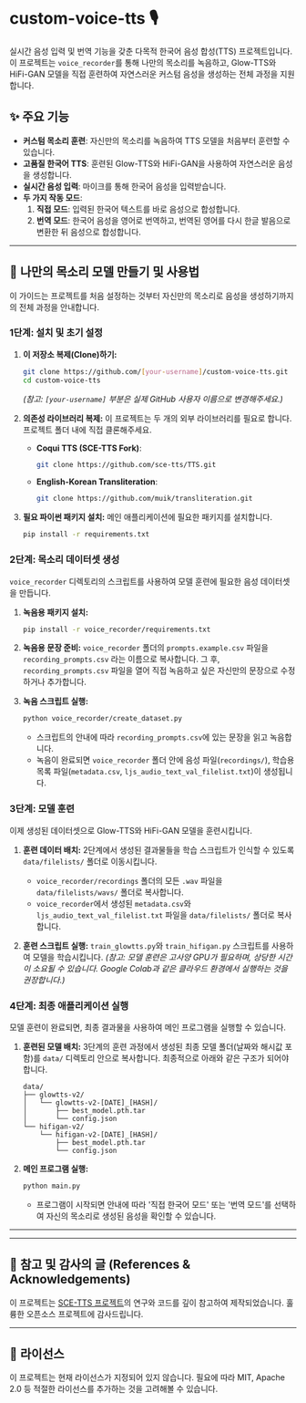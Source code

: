 # custom-voice-tts 🎙️

실시간 음성 입력 및 번역 기능을 갖춘 다목적 한국어 음성 합성(TTS) 프로젝트입니다. 이 프로젝트는 `voice_recorder`를 통해 나만의 목소리를 녹음하고, Glow-TTS와 HiFi-GAN 모델을 직접 훈련하여 자연스러운 커스텀 음성을 생성하는 전체 과정을 지원합니다.

## ✨ 주요 기능

- **커스텀 목소리 훈련**: 자신만의 목소리를 녹음하여 TTS 모델을 처음부터 훈련할 수 있습니다.
- **고품질 한국어 TTS**: 훈련된 Glow-TTS와 HiFi-GAN을 사용하여 자연스러운 음성을 생성합니다.
- **실시간 음성 입력**: 마이크를 통해 한국어 음성을 입력받습니다.
- **두 가지 작동 모드**:
    1.  **직접 모드**: 입력된 한국어 텍스트를 바로 음성으로 합성합니다.
    2.  **번역 모드**: 한국어 음성을 영어로 번역하고, 번역된 영어를 다시 한글 발음으로 변환한 뒤 음성으로 합성합니다.

---

## 🚀 나만의 목소리 모델 만들기 및 사용법

이 가이드는 프로젝트를 처음 설정하는 것부터 자신만의 목소리로 음성을 생성하기까지의 전체 과정을 안내합니다.

### 1단계: 설치 및 초기 설정

1.  **이 저장소 복제(Clone)하기:**
    ```bash
    git clone https://github.com/[your-username]/custom-voice-tts.git
    cd custom-voice-tts
    ```
    *(참고: `[your-username]` 부분은 실제 GitHub 사용자 이름으로 변경해주세요.)*

2.  **의존성 라이브러리 복제:**
    이 프로젝트는 두 개의 외부 라이브러리를 필요로 합니다. 프로젝트 폴더 내에 직접 클론해주세요.
    - **Coqui TTS (SCE-TTS Fork)**:
      ```bash
      git clone https://github.com/sce-tts/TTS.git
      ```
    - **English-Korean Transliteration**:
      ```bash
      git clone https://github.com/muik/transliteration.git
      ```

3.  **필요 파이썬 패키지 설치:**
    메인 애플리케이션에 필요한 패키지를 설치합니다.
    ```bash
    pip install -r requirements.txt
    ```

### 2단계: 목소리 데이터셋 생성

`voice_recorder` 디렉토리의 스크립트를 사용하여 모델 훈련에 필요한 음성 데이터셋을 만듭니다.

1.  **녹음용 패키지 설치:**
    ```bash
    pip install -r voice_recorder/requirements.txt
    ```

2.  **녹음용 문장 준비:**
    `voice_recorder` 폴더의 `prompts.example.csv` 파일을 `recording_prompts.csv` 라는 이름으로 복사합니다. 그 후, `recording_prompts.csv` 파일을 열어 직접 녹음하고 싶은 자신만의 문장으로 수정하거나 추가합니다.

3.  **녹음 스크립트 실행:**
    ```bash
    python voice_recorder/create_dataset.py
    ```
    - 스크립트의 안내에 따라 `recording_prompts.csv`에 있는 문장을 읽고 녹음합니다.
    - 녹음이 완료되면 `voice_recorder` 폴더 안에 음성 파일(`recordings/`), 학습용 목록 파일(`metadata.csv`, `ljs_audio_text_val_filelist.txt`)이 생성됩니다.

### 3단계: 모델 훈련

이제 생성된 데이터셋으로 Glow-TTS와 HiFi-GAN 모델을 훈련시킵니다.

1.  **훈련 데이터 배치:**
    2단계에서 생성된 결과물들을 학습 스크립트가 인식할 수 있도록 `data/filelists/` 폴더로 이동시킵니다.
    - `voice_recorder/recordings` 폴더의 모든 `.wav` 파일을 `data/filelists/wavs/` 폴더로 복사합니다.
    - `voice_recorder`에서 생성된 `metadata.csv`와 `ljs_audio_text_val_filelist.txt` 파일을 `data/filelists/` 폴더로 복사합니다.

2.  **훈련 스크립트 실행:**
    `train_glowtts.py`와 `train_hifigan.py` 스크립트를 사용하여 모델을 학습시킵니다.
    *(참고: 모델 훈련은 고사양 GPU가 필요하며, 상당한 시간이 소요될 수 있습니다. Google Colab과 같은 클라우드 환경에서 실행하는 것을 권장합니다.)*

### 4단계: 최종 애플리케이션 실행

모델 훈련이 완료되면, 최종 결과물을 사용하여 메인 프로그램을 실행할 수 있습니다.

1.  **훈련된 모델 배치:**
    3단계의 훈련 과정에서 생성된 최종 모델 폴더(날짜와 해시값 포함)를 `data/` 디렉토리 안으로 복사합니다. 최종적으로 아래와 같은 구조가 되어야 합니다.
    ```
    data/
    ├── glowtts-v2/
    │   └── glowtts-v2-[DATE]_[HASH]/
    │       ├── best_model.pth.tar
    │       └── config.json
    └── hifigan-v2/
        └── hifigan-v2-[DATE]_[HASH]/
            ├── best_model.pth.tar
            └── config.json
    ```

2.  **메인 프로그램 실행:**
    ```bash
    python main.py
    ```
    - 프로그램이 시작되면 안내에 따라 '직접 한국어 모드' 또는 '번역 모드'를 선택하여 자신의 목소리로 생성된 음성을 확인할 수 있습니다.

---

---

## 💬 참고 및 감사의 글 (References & Acknowledgements)

이 프로젝트는 [SCE-TTS 프로젝트](https://sce-tts.github.io/)의 연구와 코드를 깊이 참고하여 제작되었습니다. 훌륭한 오픈소스 프로젝트에 감사드립니다.

---

## 📄 라이선스

이 프로젝트는 현재 라이선스가 지정되어 있지 않습니다. 필요에 따라 MIT, Apache 2.0 등 적절한 라이선스를 추가하는 것을 고려해볼 수 있습니다.
